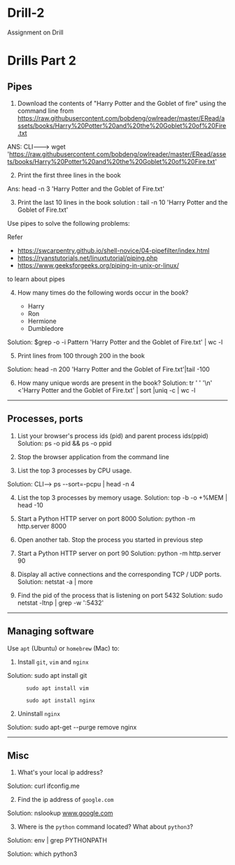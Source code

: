 # Drill-2
Assignment on Drill
# Drills Part 2

## Pipes

1. Download the contents of "Harry Potter and the Goblet of fire" using the command line from https://raw.githubusercontent.com/bobdeng/owlreader/master/ERead/assets/books/Harry%20Potter%20and%20the%20Goblet%20of%20Fire.txt

ANS: CLI---> wget 'https://raw.githubusercontent.com/bobdeng/owlreader/master/ERead/assets/books/Harry%20Potter%20and%20the%20Goblet%20of%20Fire.txt'

2. Print the first three lines in the book

Ans: head -n 3 'Harry Potter and the Goblet of Fire.txt'



3. Print the last 10 lines in the book
solution : tail -n 10 'Harry Potter and the Goblet of Fire.txt'

Use pipes to solve the following problems:

Refer 

* https://swcarpentry.github.io/shell-novice/04-pipefilter/index.html
* https://ryanstutorials.net/linuxtutorial/piping.php
* https://www.geeksforgeeks.org/piping-in-unix-or-linux/

to learn about pipes


4. How many times do the following words occur in the book?

    * Harry 
    * Ron   
    * Hermione 
    * Dumbledore 
    
Solution: $grep -o -i Pattern 'Harry Potter and the Goblet of Fire.txt' | wc -l

5. Print lines from 100 through 200 in the book

Solution: head -n 200 'Harry Potter and the Goblet of Fire.txt'|tail -100

6. How many unique words are present in the book?
Solution: tr ' ' '\n' <'Harry Potter and the Goblet of Fire.txt' | sort |uniq -c | wc -l



___________

## Processes, ports

1. List your browser's process ids (pid) and parent process ids(ppid)
Solution: ps -o pid  &&   ps -o ppid

2. Stop the browser application from the command line

3. List the top 3 processes by CPU usage.

Solution: CLI-->  ps --sort=-pcpu | head -n 4

4. List the top 3 processes by memory usage.
Solution:  top -b -o +%MEM | head -10

5. Start a Python HTTP server on port 8000
Solution: python -m http.server 8000

6. Open another tab. Stop the process you started in previous step


7. Start a Python HTTP server on port 90
Solution: python -m http.server 90

8. Display all active connections and the corresponding TCP / UDP ports.
Solution: netstat -a | more


9. Find the pid of the process that is listening on port 5432
 Solution: sudo netstat -ltnp | grep -w ':5432'

____________

## Managing software

Use `apt` (Ubuntu) or `homebrew` (Mac) to:


1. Install `git`, `vim` and `nginx`

Solution: sudo apt install git

          sudo apt install vim

          sudo apt install nginx

2. Uninstall `nginx`

Solution: sudo apt-get --purge remove nginx
_____________

## Misc

1. What's your local ip address?

Solution: curl ifconfig.me


2. Find the ip address of `google.com`

Solution: nslookup www.google.com

3. Where is the `python` command located? What about `python3`?

Solution: env | grep PYTHONPATH

Solution: which python3

